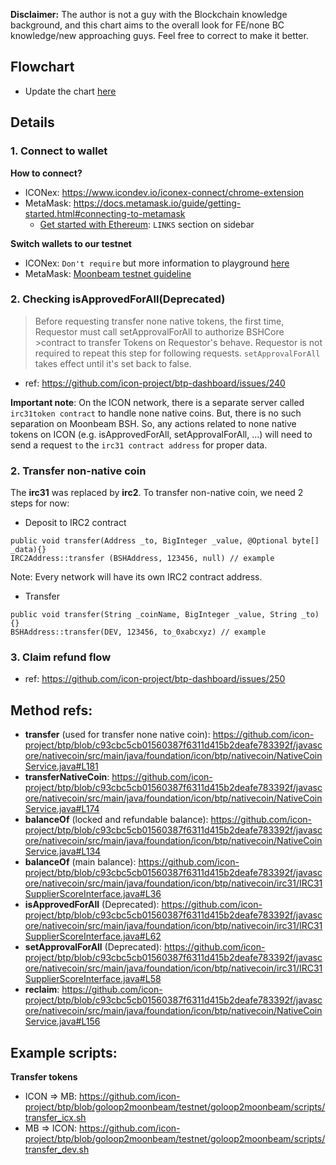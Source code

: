 **Disclaimer:** The author is not a guy with the Blockchain knowledge background, and this chart aims to the overall look for FE/none BC knowledge/new approaching guys. Feel free to correct to make it better.

## Flowchart

- Update the chart [here](https://drive.google.com/file/d/1LTmAnJkdneSDyioVPlyG3QaBdT2VHb1c/view?usp=sharing)

## Details

### 1. Connect to wallet

**How to connect?**
- ICONex: https://www.icondev.io/iconex-connect/chrome-extension
- MetaMask: https://docs.metamask.io/guide/getting-started.html#connecting-to-metamask
  - [Get started with Ethereum](https://ethgasstation.info/calculatorTxV.php): `LINKS` section on sidebar

**Switch wallets to our testnet**

- ICONex: `Don't require` but more information to playground [here](https://www.icondev.io/references/how-to/change-network-in-iconex)
- MetaMask: [Moonbeam testnet guideline](https://docs.moonbeam.network/getting-started/local-node/using-metamask/)

### 2. Checking isApprovedForAll(Deprecated)

> Before requesting transfer none native tokens, the first time, Requestor must call setApprovalForAll to authorize BSHCore >contract to transfer Tokens on Requestor's behave. Requestor is not required to repeat this step for following requests. `setApprovalForAll` takes effect until it's set back to false.

- ref: https://github.com/icon-project/btp-dashboard/issues/240

**Important note**: On the ICON network, there is a separate server called `irc31token contract` to handle none native coins. But, there is no such separation on Moonbeam BSH. So, any actions related to none native tokens on ICON (e.g. isApprovedForAll, setApprovalForAll, ...) will need to send a request `to` the `irc31 contract address` for proper data.

### 2. Transfer non-native coin

The **irc31** was replaced by **irc2**. To transfer non-native coin, we need 2 steps for now:

- Deposit to IRC2 contract

```
public void transfer(Address _to, BigInteger _value, @Optional byte[] _data){}
IRC2Address::transfer (BSHAddress, 123456, null) // example
```

Note: Every network will have its own IRC2 contract address.

- Transfer

```
public void transfer(String _coinName, BigInteger _value, String _to) {}
BSHAddress::transfer(DEV, 123456, to_0xabcxyz) // example
```

### 3. Claim refund flow

- ref: https://github.com/icon-project/btp-dashboard/issues/250

## Method refs:

- **transfer** (used for transfer none native coin): https://github.com/icon-project/btp/blob/c93cbc5cb01560387f6311d415b2deafe783392f/javascore/nativecoin/src/main/java/foundation/icon/btp/nativecoin/NativeCoinService.java#L181
- **transferNativeCoin**: https://github.com/icon-project/btp/blob/c93cbc5cb01560387f6311d415b2deafe783392f/javascore/nativecoin/src/main/java/foundation/icon/btp/nativecoin/NativeCoinService.java#L174
- **balanceOf** (locked and refundable balance): https://github.com/icon-project/btp/blob/c93cbc5cb01560387f6311d415b2deafe783392f/javascore/nativecoin/src/main/java/foundation/icon/btp/nativecoin/NativeCoinService.java#L134
- **balanceOf** (main balance): https://github.com/icon-project/btp/blob/c93cbc5cb01560387f6311d415b2deafe783392f/javascore/nativecoin/src/main/java/foundation/icon/btp/nativecoin/irc31/IRC31SupplierScoreInterface.java#L36
- **isApprovedForAll** (Deprecated): https://github.com/icon-project/btp/blob/c93cbc5cb01560387f6311d415b2deafe783392f/javascore/nativecoin/src/main/java/foundation/icon/btp/nativecoin/irc31/IRC31SupplierScoreInterface.java#L62
- **setApprovalForAll** (Deprecated): https://github.com/icon-project/btp/blob/c93cbc5cb01560387f6311d415b2deafe783392f/javascore/nativecoin/src/main/java/foundation/icon/btp/nativecoin/irc31/IRC31SupplierScoreInterface.java#L58
- **reclaim**: https://github.com/icon-project/btp/blob/c93cbc5cb01560387f6311d415b2deafe783392f/javascore/nativecoin/src/main/java/foundation/icon/btp/nativecoin/NativeCoinService.java#L156

## Example scripts:

**Transfer tokens**
- ICON => MB: https://github.com/icon-project/btp/blob/goloop2moonbeam/testnet/goloop2moonbeam/scripts/transfer_icx.sh
- MB => ICON: https://github.com/icon-project/btp/blob/goloop2moonbeam/testnet/goloop2moonbeam/scripts/transfer_dev.sh

